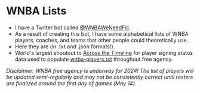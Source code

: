 # WNBA Lists

- I have a Twitter bot called [@WNBAWeNeedFic](https://twitter.com/WNBAWeNeedFic).
- As a result of creating this bot, I have some alphabetical lists of WNBA players, coaches, and teams that other people could theoretically use.
- Here they are (in .txt and .json formats!).
- World's largest shoutout to [Across the Timeline](https://acrossthetimeline.com/wnba/transactions.html#trteam=All%20Players) for player signing status data used to populate [wnba-players.txt](https://github.com/cms0008/WNBA-Lists/blob/main/wnba-players.txt) throughout free agency.

_Disclaimer: WNBA free agency is underway for 2024! The list of players will be updated semi-regularly and may not be consistently correct until rosters are finalized around the first day of games (May 14)._